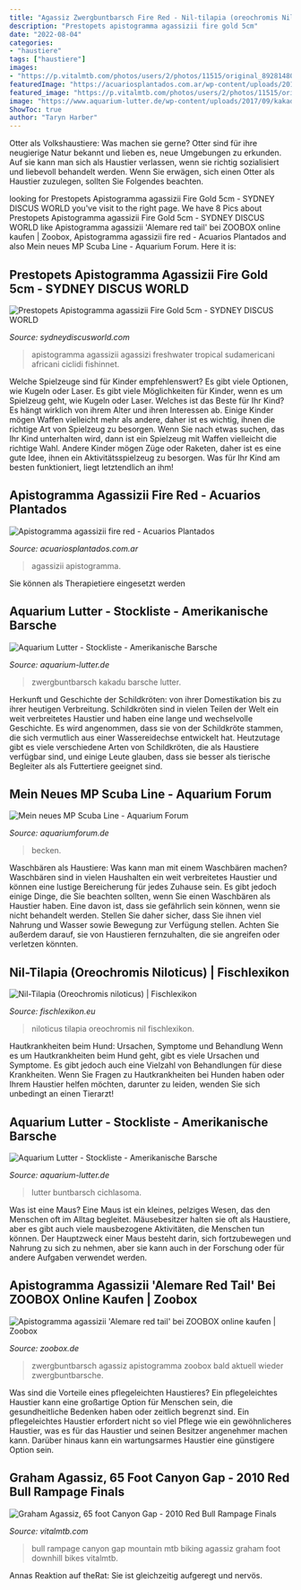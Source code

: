 ```yaml
---
title: "Agassiz Zwergbuntbarsch Fire Red - Nil-tilapia (oreochromis Niloticus)"
description: "Prestopets apistogramma agassizii fire gold 5cm"
date: "2022-08-04"
categories:
- "haustiere"
tags: ["haustiere"]
images:
- "https://p.vitalmtb.com/photos/users/2/photos/11515/original_89281480_1286114098.jpg"
featuredImage: "https://acuariosplantados.com.ar/wp-content/uploads/2019/10/fire_red_agassizii.jpg"
featured_image: "https://p.vitalmtb.com/photos/users/2/photos/11515/original_89281480_1286114098.jpg"
image: "https://www.aquarium-lutter.de/wp-content/uploads/2017/09/kakadu-zwergbuntbarsch-super-Orange-apistogramma-cacatuoides.jpg"
ShowToc: true
author: "Taryn Harber"
---
```



Otter als Volkshaustiere: Was machen sie gerne?
Otter sind für ihre neugierige Natur bekannt und lieben es, neue Umgebungen zu erkunden. Auf sie kann man sich als Haustier verlassen, wenn sie richtig sozialisiert und liebevoll behandelt werden. Wenn Sie erwägen, sich einen Otter als Haustier zuzulegen, sollten Sie Folgendes beachten.

	

		
looking for Prestopets Apistogramma agassizii Fire Gold 5cm - SYDNEY DISCUS WORLD you've visit to the right page. We have 8 Pics about Prestopets Apistogramma agassizii Fire Gold 5cm - SYDNEY DISCUS WORLD like Apistogramma agassizii &#039;Alemare red tail&#039; bei ZOOBOX online kaufen | Zoobox, Apistogramma agassizii fire red - Acuarios Plantados and also Mein neues MP Scuba Line - Aquarium Forum. Here it is:
		
    
## Prestopets Apistogramma Agassizii Fire Gold 5cm - SYDNEY DISCUS WORLD

<img loading=lazy src="https://cdn2.bigcommerce.com/server2800/7824a/products/3709/images/9253/apistogramma_agassizii_firered_8776_800__19929.1596701292.1280.1280.jpg?c=2" onerror="this.onerror=null;this.src='https://tse4.mm.bing.net/th?id=OIP.hkw1bJQTlt1MxvHoJgNKXwHaE8&amp;pid=15.1';" alt="Prestopets Apistogramma agassizii Fire Gold 5cm - SYDNEY DISCUS WORLD">

_Source: sydneydiscusworld.com_

>apistogramma agassizii agassizi freshwater tropical sudamericani africani ciclidi fishinnet. 

	

Welche Spielzeuge sind für Kinder empfehlenswert? Es gibt viele Optionen, wie Kugeln oder Laser.
Es gibt viele Möglichkeiten für Kinder, wenn es um Spielzeug geht, wie Kugeln oder Laser. Welches ist das Beste für Ihr Kind? Es hängt wirklich von ihrem Alter und ihren Interessen ab. Einige Kinder mögen Waffen vielleicht mehr als andere, daher ist es wichtig, ihnen die richtige Art von Spielzeug zu besorgen. Wenn Sie nach etwas suchen, das Ihr Kind unterhalten wird, dann ist ein Spielzeug mit Waffen vielleicht die richtige Wahl. Andere Kinder mögen Züge oder Raketen, daher ist es eine gute Idee, ihnen ein Aktivitätsspielzeug zu besorgen. Was für Ihr Kind am besten funktioniert, liegt letztendlich an ihm!

    
## Apistogramma Agassizii Fire Red - Acuarios Plantados

<img loading=lazy src="https://acuariosplantados.com.ar/wp-content/uploads/2019/10/fire_red_agassizii.jpg" onerror="this.onerror=null;this.src='https://tse2.mm.bing.net/th?id=OIP.ZHpMaaXQoDOSa6MsbTuBVwHaFq&amp;pid=15.1';" alt="Apistogramma agassizii fire red - Acuarios Plantados">

_Source: acuariosplantados.com.ar_

>agassizii apistogramma. 

	

Sie können als Therapietiere eingesetzt werden

    
## Aquarium Lutter - Stockliste - Amerikanische Barsche

<img loading=lazy src="https://www.aquarium-lutter.de/wp-content/uploads/2017/09/kakadu-zwergbuntbarsch-super-Orange-apistogramma-cacatuoides.jpg" onerror="this.onerror=null;this.src='https://tse4.mm.bing.net/th?id=OIP.8c4q1B00zr0aZTz7B82T_wHaE8&amp;pid=15.1';" alt="Aquarium Lutter - Stockliste - Amerikanische Barsche">

_Source: aquarium-lutter.de_

>zwergbuntbarsch kakadu barsche lutter. 

	

Herkunft und Geschichte der Schildkröten: von ihrer Domestikation bis zu ihrer heutigen Verbreitung.
Schildkröten sind in vielen Teilen der Welt ein weit verbreitetes Haustier und haben eine lange und wechselvolle Geschichte. Es wird angenommen, dass sie von der Schildkröte stammen, die sich vermutlich aus einer Wassereidechse entwickelt hat. Heutzutage gibt es viele verschiedene Arten von Schildkröten, die als Haustiere verfügbar sind, und einige Leute glauben, dass sie besser als tierische Begleiter als als Futtertiere geeignet sind.

    
## Mein Neues MP Scuba Line - Aquarium Forum

<img loading=lazy src="https://www.aquariumforum.de/gallery/files/2/5/5/7/0/becken_2007_06_08_pic_16-med.jpg" onerror="this.onerror=null;this.src='https://tse2.mm.bing.net/th?id=OIP.dOJ_X40Ed70pjh3aLdfnagHaFj&amp;pid=15.1';" alt="Mein neues MP Scuba Line - Aquarium Forum">

_Source: aquariumforum.de_

>becken. 

	

Waschbären als Haustiere: Was kann man mit einem Waschbären machen?
Waschbären sind in vielen Haushalten ein weit verbreitetes Haustier und können eine lustige Bereicherung für jedes Zuhause sein. Es gibt jedoch einige Dinge, die Sie beachten sollten, wenn Sie einen Waschbären als Haustier haben. Eine davon ist, dass sie gefährlich sein können, wenn sie nicht behandelt werden. Stellen Sie daher sicher, dass Sie ihnen viel Nahrung und Wasser sowie Bewegung zur Verfügung stellen. Achten Sie außerdem darauf, sie von Haustieren fernzuhalten, die sie angreifen oder verletzen könnten.

    
## Nil-Tilapia (Oreochromis Niloticus) | Fischlexikon

<img loading=lazy src="https://www.fischlexikon.eu/images/fischlexikon/galerie/oreochromis-niloticus-03.jpg" onerror="this.onerror=null;this.src='https://tse2.mm.bing.net/th?id=OIP.zYfNxwOHq6FUtnr1pgb6oQHaEE&amp;pid=15.1';" alt="Nil-Tilapia (Oreochromis niloticus) | Fischlexikon">

_Source: fischlexikon.eu_

>niloticus tilapia oreochromis nil fischlexikon. 

	

Hautkrankheiten beim Hund: Ursachen, Symptome und Behandlung
Wenn es um Hautkrankheiten beim Hund geht, gibt es viele Ursachen und Symptome. Es gibt jedoch auch eine Vielzahl von Behandlungen für diese Krankheiten. Wenn Sie Fragen zu Hautkrankheiten bei Hunden haben oder Ihrem Haustier helfen möchten, darunter zu leiden, wenden Sie sich unbedingt an einen Tierarzt!

    
## Aquarium Lutter - Stockliste - Amerikanische Barsche

<img loading=lazy src="https://www.aquarium-lutter.de/wp-content/uploads/2019/09/salvins-buntbarsch-cichlasoma-salvini-1080x608.jpg" onerror="this.onerror=null;this.src='https://tse1.mm.bing.net/th?id=OIP.IuxKYignZCi6JGXvWlR5gwHaEK&amp;pid=15.1';" alt="Aquarium Lutter - Stockliste - Amerikanische Barsche">

_Source: aquarium-lutter.de_

>lutter buntbarsch cichlasoma. 

	

Was ist eine Maus?
Eine Maus ist ein kleines, pelziges Wesen, das den Menschen oft im Alltag begleitet. Mäusebesitzer halten sie oft als Haustiere, aber es gibt auch viele mausbezogene Aktivitäten, die Menschen tun können. Der Hauptzweck einer Maus besteht darin, sich fortzubewegen und Nahrung zu sich zu nehmen, aber sie kann auch in der Forschung oder für andere Aufgaben verwendet werden.

    
## Apistogramma Agassizii &#039;Alemare Red Tail&#039; Bei ZOOBOX Online Kaufen | Zoobox

<img loading=lazy src="https://zoobox.de/media/image/3a/fd/fb/Apistogramma_agasizii_alamare_red_tail_600x600@2x.png" onerror="this.onerror=null;this.src='https://tse3.mm.bing.net/th?id=OIP.oJVxbMngK1tjCc4PGVkU4wHaFk&amp;pid=15.1';" alt="Apistogramma agassizii &#039;Alemare red tail&#039; bei ZOOBOX online kaufen | Zoobox">

_Source: zoobox.de_

>zwergbuntbarsch agassiz apistogramma zoobox bald aktuell wieder zwergbuntbarsche. 

	

Was sind die Vorteile eines pflegeleichten Haustieres?
Ein pflegeleichtes Haustier kann eine großartige Option für Menschen sein, die gesundheitliche Bedenken haben oder zeitlich begrenzt sind. Ein pflegeleichtes Haustier erfordert nicht so viel Pflege wie ein gewöhnlicheres Haustier, was es für das Haustier und seinen Besitzer angenehmer machen kann. Darüber hinaus kann ein wartungsarmes Haustier eine günstigere Option sein.

    
## Graham Agassiz, 65 Foot Canyon Gap - 2010 Red Bull Rampage Finals

<img loading=lazy src="https://p.vitalmtb.com/photos/users/2/photos/11515/original_89281480_1286114098.jpg" onerror="this.onerror=null;this.src='https://tse3.mm.bing.net/th?id=OIP.fRj4Ez2iovI3GoNPJ0IXLAHaE8&amp;pid=15.1';" alt="Graham Agassiz, 65 foot Canyon Gap - 2010 Red Bull Rampage Finals">

_Source: vitalmtb.com_

>bull rampage canyon gap mountain mtb biking agassiz graham foot downhill bikes vitalmtb. 

	

Annas Reaktion auf theRat: Sie ist gleichzeitig aufgeregt und nervös.

